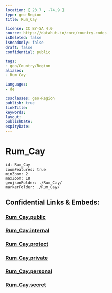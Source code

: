 ```yaml
---
location: [ 23.7 , -74.9 ] 
type: geo-Region
title: Rum_Cay

license: CC BY-SA 4.0
source: https://datahub.io/core/country-codes
isDeleted: false
isReadOnly: false
draft: false
confidential: public

tags:
- geo/Country/Region
aliases:
- Rum_Cay

Languages:
- de

cssclasses: geo-Region
publish: true
linkTitle: 
keywords: 
layout: 
publishDate: 
expiryDate: 
---
```


# Rum_Cay

```leaflet
id: Rum_Cay
zoomFeatures: true 
minZoom: 2 
maxZoom: 18
geojsonFolder: ./Rum_Cay/
markerFolder: ./Rum_Cay/
```


## Confidential Links & Embeds: 

### [Rum_Cay.public](/_public/\Earth\Continent\America~Caribbean\Bahamas\Districts~BahamasRum_Cay.public.md) 

### [Rum_Cay.internal](/_internal/\Earth\Continent\America~Caribbean\Bahamas\Districts~BahamasRum_Cay.internal.md) 

### [Rum_Cay.protect](/_protect/\Earth\Continent\America~Caribbean\Bahamas\Districts~BahamasRum_Cay.protect.md) 

### [Rum_Cay.private](/_private/\Earth\Continent\America~Caribbean\Bahamas\Districts~BahamasRum_Cay.private.md) 

### [Rum_Cay.personal](/_personal/\Earth\Continent\America~Caribbean\Bahamas\Districts~BahamasRum_Cay.personal.md) 

### [Rum_Cay.secret](/_secret/\Earth\Continent\America~Caribbean\Bahamas\Districts~BahamasRum_Cay.secret.md)

